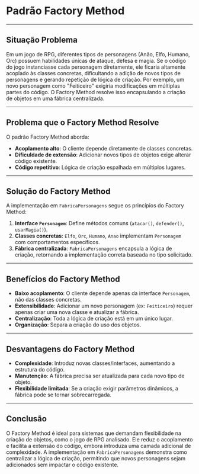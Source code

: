 # Padrão Factory Method

---

## Situação Problema  
Em um jogo de RPG, diferentes tipos de personagens (Anão, Elfo, Humano, Orc) possuem habilidades únicas de ataque, defesa e magia. Se o código do jogo instanciasse cada personagem diretamente, ele ficaria altamente acoplado às classes concretas, dificultando a adição de novos tipos de personagens e gerando repetição de lógica de criação. Por exemplo, um novo personagem como "Feiticeiro" exigiria modificações em múltiplas partes do código. O Factory Method resolve isso encapsulando a criação de objetos em uma fábrica centralizada.

---

## Problema que o Factory Method Resolve  
O padrão Factory Method aborda:  
- **Acoplamento alto**: O cliente depende diretamente de classes concretas.  
- **Dificuldade de extensão**: Adicionar novos tipos de objetos exige alterar código existente.  
- **Código repetitivo**: Lógica de criação espalhada em múltiplos lugares.

---

## Solução do Factory Method  
A implementação em `FabricaPersonagens` segue os princípios do Factory Method:  
1. **Interface `Personagem`**: Define métodos comuns (`atacar()`, `defender()`, `usarMagia()`).  
2. **Classes concretas**: `Elfo`, `Orc`, `Humano`, `Anao` implementam `Personagem` com comportamentos específicos.  
3. **Fábrica centralizada**: `FabricaPersonagens` encapsula a lógica de criação, retornando a implementação correta baseada no tipo solicitado.  

---

## Benefícios do Factory Method  
- **Baixo acoplamento**: O cliente depende apenas da interface `Personagem`, não das classes concretas.  
- **Extensibilidade**: Adicionar um novo personagem (ex: `Feiticeiro`) requer apenas criar uma nova classe e atualizar a fábrica.  
- **Centralização**: Toda a lógica de criação está em um único lugar.  
- **Organização**: Separa a criação do uso dos objetos.

---

## Desvantagens do Factory Method
- **Complexidade**: Introduz novas classes/interfaces, aumentando a estrutura do código.  
- **Manutenção**: A fábrica precisa ser atualizada para cada novo tipo de objeto.  
- **Flexibilidade limitada**: Se a criação exigir parâmetros dinâmicos, a fábrica pode se tornar sobrecarregada.

---

## Conclusão 
O Factory Method é ideal para sistemas que demandam flexibilidade na criação de objetos, como o jogo de RPG analisado. Ele reduz o acoplamento e facilita a extensão do código, embora introduza uma camada adicional de complexidade. A implementação em `FabricaPersonagens` demonstra como centralizar a lógica de criação, permitindo que novos personagens sejam adicionados sem impactar o código existente.